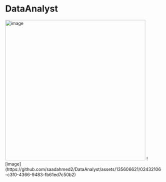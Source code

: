 # DataAnalyst
<img width="448" alt="image" src="https://github.com/saadahmed2/DataAnalyst/assets/135606621/a388beec-3484-4ec3-8cba-08b723496d31">
![image](https://github.com/saadahmed2/DataAnalyst/assets/135606621/02432106-c3f0-4366-9483-fb61ed7c50b2)
